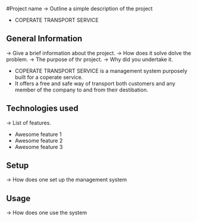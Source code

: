 #Project name
-> Outline a simple description of the project
- COPERATE TRANSPORT SERVICE

## General Information
-> Give a brief information about the project.
-> How does it solve dolve the problem.
-> The purpose of thr project.
-> Why did you undertake it.
- COPERATE TRANSPORT SERVICE is a management system purposely built for a coperate service.
- It offers a free and safe way of transport both customers and any member of the company to and from their destibation. 

## Technologies used
-> List of features.
- Awesome feature 1
- Awesome feature 2
- Awesome feature 3

## Setup
-> How does one set up the management system

## Usage
-> How does one use the system

